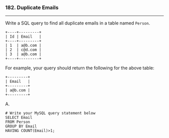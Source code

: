 ### 182. Duplicate Emails

---

Write a SQL query to find all duplicate emails in a table named `Person`.

``` mysql
+----+---------+
| Id | Email   |
+----+---------+
| 1  | a@b.com |
| 2  | c@d.com |
| 3  | a@b.com |
+----+---------+
```

For example, your query should return the following for the above table:

```mysql
+---------+
| Email   |
+---------+
| a@b.com |
+---------+
```

A. 

``` mysql
# Write your MySQL query statement below
SELECT Email
FROM Person
GROUP BY Email
HAVING COUNT(Email)>1;
```

